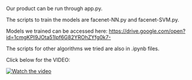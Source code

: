 Our product can be run through app.py.

The scripts to train the models are facenet-NN.py and facenet-SVM.py.

Models we trained can be accessed here:
https://drive.google.com/open?id=1cmgKPI9JOta51lpf6G82YROhZYfg0k7-

The scripts for other algorithms we tried are also in .ipynb files.

Click below for the VIDEO:

[![Watch the video](https://img.youtube.com/vi/NcOfYoMvib8/sddefault.jpg)](https://youtu.be/NcOfYoMvib8)

